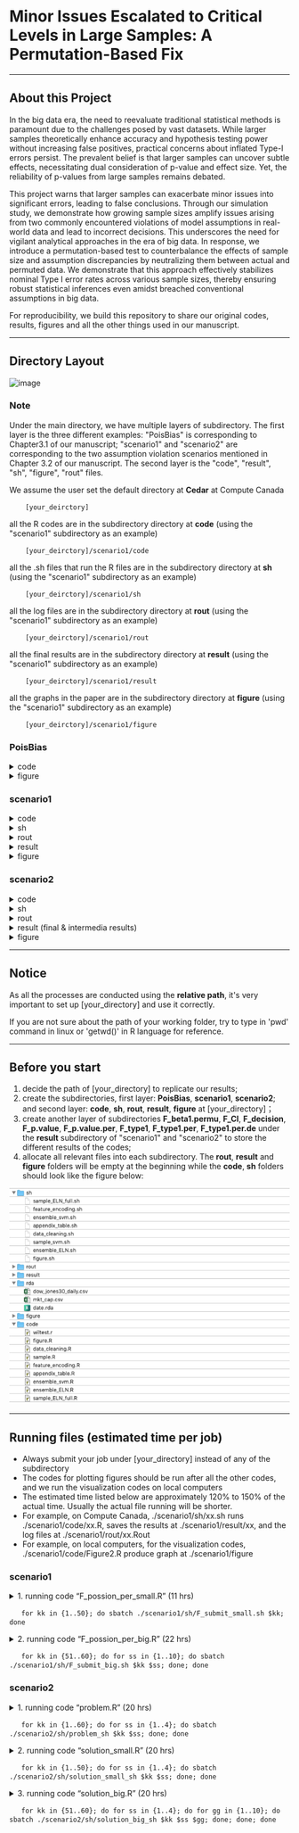 # Minor Issues Escalated to Critical Levels in Large Samples: A Permutation-Based Fix
---

## About this Project
In the big data era, the need to reevaluate traditional statistical methods is paramount due to the challenges posed by vast datasets. While larger samples theoretically enhance accuracy and hypothesis testing power without increasing false positives, practical concerns about inflated Type-I errors persist. The prevalent belief is that larger samples can uncover subtle effects, necessitating dual consideration of p-value and effect size. Yet, the reliability of p-values from large samples remains debated.

This project warns that larger samples can exacerbate minor issues into significant errors, leading to false conclusions. Through our simulation study, we demonstrate how growing sample sizes amplify issues arising from two commonly encountered violations of model assumptions in real-world data and lead to incorrect decisions. This underscores the need for vigilant analytical approaches in the era of big data. In response, we introduce a permutation-based test to counterbalance the effects of sample size and assumption discrepancies by neutralizing them between actual and permuted data. We demonstrate that this approach effectively stabilizes nominal Type I error rates across various sample sizes, thereby ensuring robust statistical inferences even amidst breached conventional assumptions in big data.

For reproducibility, we build this repository to share our original codes, results, figures and all the other things used in our manuscript.

---
## Directory Layout
![image](https://github.com/ubcxzhang/bigDataIssue/blob/main/Readme_illustration1.png)

### Note
Under the main directory, we have multiple layers of subdirectory. The first layer is the three different examples: "PoisBias" is corresponding to Chapter3.1 of our manuscript; "scenario1" and "scenario2" are corresponding to the two assumption violation scenarios mentioned in Chapter 3.2 of our manuscript. The second layer is the "code", "result", "sh", "figure", "rout" files.

We assume the user set the default directory at **Cedar** at Compute Canada
~~~
    [your_deirctory]  
~~~
all the R codes are in the subdirectory directory at **code** (using the "scenario1" subdirectory as an example)
~~~
    [your_deirctory]/scenario1/code  
~~~
all the .sh files that run the R files are in the subdirectory directory at **sh** (using the "scenario1" subdirectory as an example)
~~~
    [your_deirctory]/scenario1/sh  
~~~
all the log files are in the subdirectory directory at **rout** (using the "scenario1" subdirectory as an example)
~~~
    [your_deirctory]/scenario1/rout  
~~~
all the final results are in the subdirectory directory at **result** (using the "scenario1" subdirectory as an example)
~~~
    [your_deirctory]/scenario1/result  
~~~
all the graphs in the paper are in the subdirectory directory at **figure** (using the "scenario1" subdirectory as an example)
~~~
    [your_deirctory]/scenario1/figure  
~~~

### PoisBias
<details><summary>code</summary>

    ├── code  
    │   └── PoisBias.R		    # code for Figure1				
</details>
<details><summary>figure</summary>

    ├── figure    	
    │ 	 └── Figure.1		    # Figure1 in manuscript
</details>

### scenario1
<details><summary>code</summary>

    ├──  code 
    │ 	 ├── F_possion_per_small.R		    # code for distribution misspecification scenario when sample size is from n[1] to n[50]
    │ 	 ├── F_possion_per_big.R 		# code for distribution misspecification scenario when sample size is from n[51] to n[60]
    │ 	 └── Figure2.R		           # code used for plotting Figure 2
</details>
<details><summary>sh</summary>

    ├──  sh
    │ 	 ├── F_submit_small.sh		# sh files     
    │ 	 └── F_submit_big.sh  
</details>
<details><summary>rout</summary>

    ├──  log files after submitting jobs
    │ 	 ├── F_possion_per_small.kk.Rout	    # log file for F_possion_per_small.sh for each sample size kk (kk=1,...,50)     
    │ 	 └── F_possion_per_big.kk.ss.Rout       # log file for F_possion_per_big.sh for each sample size kk (kk=51,...,60) and each experiment batch ss (ss=1,...,10)  
</details>
<details><summary>result</summary>
	    
    ├──  result 
    │ 	 ├── F_beta1.permu          # a file that stores the rda results of permutated beta1 values 
    │ 	 ├── F_CI		    # a file that stores the rda results of confidence interval
    │ 	 ├── F_decision		    # a file that stores the rda results of the decisions of the hypothesis tests
    │ 	 ├── F_p.value		    # a file that stores the rda results of p-values before permutation
    │ 	 ├── F_p.value.per          # a file that stores the rda results of p-values after permutation
    │ 	 ├── F_type1		    # a file that stores the rda results of type one error before permutation
    │ 	 ├── F_type1.per	    # a file that stores the rda results of type one error after permutation(using p-values to compute)
    │ 	 └── F_type1.per.de	    # a file that stores the rda results of type one error after permutation(using decisions to compute)
</details>
<details><summary>figure</summary>

    ├── figure   
    │ 	 └── Figure.2		    # Figure2 in manuscript					
</details>

### scenario2
<details><summary>code</summary>

    ├── code  
    │    ├── problem.R		        # code for outcomes influenced by an unobserved predictor scenario
    │ 	 ├── solution_small.R		# code for a solution when the sample size ranges from 10^1 to 10^4
    │ 	 ├── solution_big.R		# code for a solution when the sample size ranges from 10^4 to 10^5 
    │ 	 ├── Figure3(ver1).R		# code used to plot Figure 3, generated by exporting 'save as image' in R
    │ 	 ├── Figure3(ver2).R		# code used to automatically generate Figure 3 from a PNG file				
</details>
<details><summary>sh</summary>

    ├── sh  
    │    ├── F_submit_small.sh		# sh files
    │ 	 ├── F_submit_big.sh					
    │ 	 ├── xxx.sh 			
    │ 	 ├── xxx.sh 			
    │ 	 ├── xxx.sh
    │ 	 ├── xxx.sh
    │ 	 ├── xxx.sh
    │ 	 └── xxx.sh				
</details>
<details><summary>rout</summary>

    ├──  log files after submitting jobs
    │    ├── data_cleaning.Rout		    # log file for data_cleaning.sh
    │ 	 ├── feature_encoding.Rout		# log file for feature_encoding.sh
    │ 	 ├── sample_svm_daily.i.Rout 			# log file for sample_svm.sh for each seed i (i=1,...,100)
    │ 	 ├── sample_ELN_daily.i.Rout	    # log file for sample_ELN_full.sh for each seed i (i=1,...,100)     
    │ 	 ├── ensemble_svm_daily.Rout			# log file for ensemble_svm.sh 
    │ 	 ├── ensemble_ELN_daily.Rout 		    # log file for ensemble_ELN.sh
    │ 	 ├── figure.Rout                # log file for figure.sh
    │ 	 └── appendix_table.Rout        # log file for appendix_table.sh, generated Latex tables will be stored here
</details>
<details><summary>result (final & intermedia results)</summary>
		    
    ├──  result 
    │ 	 ├── result_type1		        # a file that stores the rda results from the setting of F-distribution before permutation(sample size from 10 to 10^4)       	
    │ 	 ├── result_type1.per		    # a file that stores the rda results from the setting of F-distribution after permutation(sample size from 10 to 10^4)
    │ 	 └── type1.rda		        # a file that stores the results from the setting of F-distribution before permutation(sample size from 10 to 10^6)
</details>
<details><summary>figure</summary>

    ├── figure    
    │ 	 ├── xxx.pdf (Figure.pdf)
    │ 	 ├── xxx.pdf (Figure.pdf)
    │ 	 ├── xxx.pdf (Figure.pdf)
    │ 	 └── xxx.pdf (Figure.pdf)					
</details>

---
## Notice

As all the processes are conducted using the **relative path**, it's very important to set up [your_directory] and use it correctly. 

If you are not sure about the path of your working folder, try to type in 'pwd' command in linux or 'getwd()' in R language for reference. 

---
## Before you start
1. decide the path of [your_directory] to replicate our results;
2. create the subdirectories, first layer: **PoisBias**, **scenario1**, **scenario2**; and second layer: **code**, **sh**, **rout**, **result**, **figure** at [your_directory]；
3. create another layer of subdirectories **F_beta1.permu**, **F_CI**, **F_decision**, **F_p.value**, **F_p.value.per**, **F_type1**, **F_type1.per**, **F_type1.per.de** under the **result** subdirectory of "scenario1" and "scenario2" to store the different results of the codes;
4. allocate all relevant files into each subdirectory. The **rout**, **result** and **figure** folders will be empty at the beginning while the **code**, **sh** folders should look like the figure below:

![image2](https://github.com/ubcxzhang/Stock-Price-Prediction/blob/master/illustration2.png)

---


## Running files (estimated time per job)

- Always submit your job under [your_directory] instead of any of the subdirectory
- The codes for plotting figures should be run after all the other codes, and we run the visualization codes on local computers
- The estimated time listed below are approximately 120% to 150% of the actual time. Usually the actual file running will be shorter.
- For example, on Compute Canada, ./scenario1/sh/xx.sh runs ./scenario1/code/xx.R, saves the results at ./scenario1/result/xx, and the log files at ./scenario1/rout/xx.Rout
- For example, on local computers, for the visualization codes, ./scenario1/code/Figure2.R produce graph at ./scenario1/figure

### scenario1

<details><summary> 1. running code “F_possion_per_small.R” (11 hrs)</summary>

- using loop kk equals 1 to 50 to set different sample size from n[1] to n[50];

    - fit the regression model;

    - use permutation method to correct the issue;

- save file `./scenario1/result/F_type1/F_type1error_kk.rda`, `./scenario1/result/F_type1.per/F_type1error.per_kk.rda`, `./scenario1/result/F_type1.per.de/F_type1error.per.de_kk.rda`, `./scenario1/result/F_beta1.permu/F_beta1.permu_kk.rda`, `./scenario1/result/F_CI/F_CI_kk.rda`
    
</details>

 ~~~
    for kk in {1..50}; do sbatch ./scenario1/sh/F_submit_small.sh $kk; done
 ~~~


<details><summary>2. running code “F_possion_per_big.R” (22 hrs)</summary>

- using loop kk equals 1 to 50 and loop ss equals 1 to 10 to set different sample size from n[51] to n[60] and set different batch of experiments;

    - fit the regression model;

    - use permutation method to correct the issue;

- save file `./scenario1/result/F_p.value/F_p.value_kk_ss.rda`, `./scenario1/result/F_p.value.per/F_p.value.per_kk_ss.rda`, `./scenario1/result/F_decision/F_decision_kk_ss.rda`, `./scenario1/result/F_beta1.permu/F_beta1.permu_kk_ss.rda`, `./scenario1/result/F_CI/F_CI_kk_ss.rda`
    
</details>

 ~~~
    for kk in {51..60}; do for ss in {1..10}; do sbatch ./scenario1/sh/F_submit_big.sh $kk $ss; done; done
 ~~~


### scenario2

<details><summary> 1. running code “problem.R” (20 hrs)</summary>

- using loop kk equals 1 to 60 and loop ss equals 1 to 4 to set different sample size and beta values;

    - fit the regression model to reveal the issue;

- save file `./scenario2/result/problem_typeIerror/typeIerror_kk_ss.rda`
    
</details>

 ~~~
    for kk in {1..60}; do for ss in {1..4}; do sbatch ./scenario2/sh/problem_sh $kk $ss; done; done
 ~~~
  
    
<details><summary> 2. running code “solution_small.R” (20 hrs)</summary>

- using loop kk equals 1 to 50 and loop ss equals 1 to 4 to set different sample size and beta values from n[1] to n[50];

    - fit the regression model;

    - use permutation method to correct the issue;

- save file `./scenario2/result/solution_typeI/typeIerror_kk_ss.rda`, `./scenario2/result/solution_typeI.per/typeIerror.per_kk_ss.rda`, `./scenario2/result/solution_typeI.per.de/typeIerror.per.de_kk)ss.rda`, `./scenario2/result/solution_beta1.permu_small/beta1.permu_kk_ss.rda`, `./scenario2/result/solution_CI_small/CI_kk_ss.rda`
    
</details>

 ~~~
    for kk in {1..50}; do for ss in {1..4}; do sbatch ./scenario2/sh/solution_small_sh $kk $ss; done; done
 ~~~


<details><summary>3. running code “solution_big.R” (20 hrs)</summary>

- using loop kk equals 1 to 50, loop ss equals 1 to 4 and loop gg equals 1 to 10 to set different sample size and beta values from n[51] to n[60] and set different batch of experiments;

    - fit the regression model;

    - use permutation method to correct the issue;

- save file `./scenario2/result/solution_p.value/p.value_kk_ss_gg.rda`, `./scenario2/result/solution_p.value.per/p.value.per_kk_ss_gg.rda`, `./scenario2/result/solution_decision/decision_kk_ss_gg.rda`, `./scenario2/result/solution_beta1.permu_big/beta1.permu_kk_ss)gg.rda`, `./scenario2/result/solution_CI_big/CI_kk_ss_gg.rda`
    
</details>

 ~~~
    for kk in {51..60}; do for ss in {1..4}; do for gg in {1..10}; do sbatch ./scenario2/sh/solution_big_sh $kk $ss $gg; done; done; done
 ~~~

